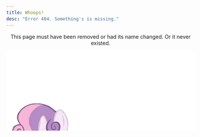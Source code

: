 ```yaml
---
title: Whoops!
desc: "Error 404. Something's is missing."
---
```

<p style="text-align:center">This page must have been removed or had its name changed. Or it never existed.</p>

<img style="margin: 0 auto -4.5em; display:block;" src="/images/loading.gif" alt="Ponies'll help ya">
